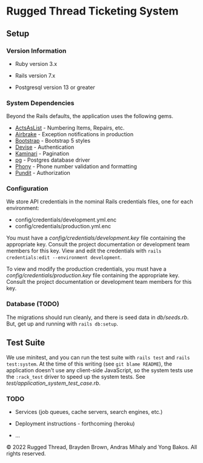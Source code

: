 # Rugged Thread Ticketing System

## Setup

### Version Information

* Ruby version 3.x

* Rails version 7.x

* Postgresql version 13 or greater

### System Dependencies

Beyond the Rails defaults, the application uses the following gems.

* [ActsAsList](https://rubygems.org/gems/acts_as_list) - Numbering Items, Repairs, etc.
* [Airbrake](https://rubygems.org/gems/airbrake) - Exception notifications in production
* [Bootstrap](https://rubygems.org/gems/bootstrap) - Bootstrap 5 styles
* [Devise](https://rubygems.org/gems/devise) - Authentication
* [Kaminari](https://rubygems.org/gems/kaminari) - Pagination
* [pg](https://rubygems.org/gems/pg) - Postgres database driver
* [Phony](https://rubygems.org/gems/phony_rails) - Phone number validation and formatting
* [Pundit](https://rubygems.org/gems/pundit) - Authorization

### Configuration

We store API credentials in the nominal Rails credentials files, one for each
environment:

* config/credentials/development.yml.enc
* config/credentials/production.yml.enc

You must have a _config/credentials/development.key_ file containing the appropriate
key. Consult the project documentation or development team members for this key.
View and edit the credentials with
`rails credentials:edit --environment development`.

To view and modify the production credentials, you must have a
_config/credentials/production.key_ file containing the appropriate key. Consult
the project documentation or development team members for this key.

### Database (TODO)

The migrations should run cleanly, and there is seed data in _db/seeds.rb_.
But, get up and running with `rails db:setup`.

## Test Suite

We use minitest, and you can run the test suite with `rails test` and
`rails test:system`. At the time of this writing (see `git blame README`), the
application doesn't use any client-side JavaScript, so the system tests use the
`:rack_test` driver to speed up the system tests.
See _test/application_system_test_case.rb_.

### TODO

* Services (job queues, cache servers, search engines, etc.)

* Deployment instructions - forthcoming (heroku)

* ...

&copy; 2022 Rugged Thread, Brayden Brown, Andras Mihaly and Yong Bakos. All rights reserved.

